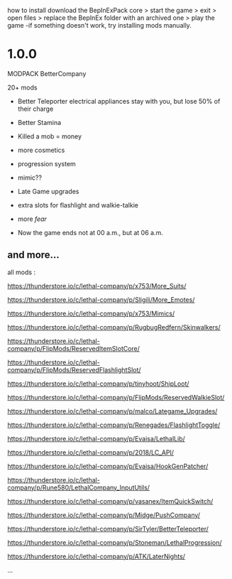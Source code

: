 how to install
download the BepInExPack core > start the game > exit > open files > replace the BepInEx folder with an archived one > play the game
-if something doesn't work, try installing mods manually.

# 1.0.0
MODPACK BetterCompany

20+ mods

- Better Teleporter 
electrical appliances stay with you, but lose 50% of their charge

- Better Stamina

- Killed a mob = money

- more cosmetics

- progression system

- mimic??

- Late Game upgrades

- extra slots for flashlight and walkie-talkie

- more *fear*

- Now the game ends not at 00 a.m., but at 06 a.m.


and more...
------------
all mods :

https://thunderstore.io/c/lethal-company/p/x753/More_Suits/

https://thunderstore.io/c/lethal-company/p/Sligili/More_Emotes/

https://thunderstore.io/c/lethal-company/p/x753/Mimics/

https://thunderstore.io/c/lethal-company/p/RugbugRedfern/Skinwalkers/

https://thunderstore.io/c/lethal-company/p/FlipMods/ReservedItemSlotCore/

https://thunderstore.io/c/lethal-company/p/FlipMods/ReservedFlashlightSlot/

https://thunderstore.io/c/lethal-company/p/tinyhoot/ShipLoot/

https://thunderstore.io/c/lethal-company/p/FlipMods/ReservedWalkieSlot/

https://thunderstore.io/c/lethal-company/p/malco/Lategame_Upgrades/

https://thunderstore.io/c/lethal-company/p/Renegades/FlashlightToggle/

https://thunderstore.io/c/lethal-company/p/Evaisa/LethalLib/

https://thunderstore.io/c/lethal-company/p/2018/LC_API/

https://thunderstore.io/c/lethal-company/p/Evaisa/HookGenPatcher/

https://thunderstore.io/c/lethal-company/p/Rune580/LethalCompany_InputUtils/

https://thunderstore.io/c/lethal-company/p/vasanex/ItemQuickSwitch/

https://thunderstore.io/c/lethal-company/p/Midge/PushCompany/

https://thunderstore.io/c/lethal-company/p/SirTyler/BetterTeleporter/

https://thunderstore.io/c/lethal-company/p/Stoneman/LethalProgression/

https://thunderstore.io/c/lethal-company/p/ATK/LaterNights/

...
